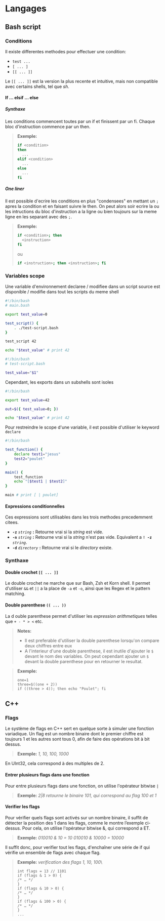 # Langages
## Bash script
### Conditions
Il existe differentes methodes pour effectuer une condition:
- `test ...`
- `[ ... ]`
- `[[ ... ]]`

Le `[[ ... ]]` est la version la plus recente et intuitive, mais non compatible avec certains shells, tel que *sh*.
#### If ... elsif ... else
##### Synthaxe
Les conditions commencent toutes par un if et finissent par un fi. Chaque bloc d'instruction commence par un then.
> **Exemple:**
> ```bash
> if <condition>
> then
>   ...
> elif <condition>
>   ...
> else
>   ...
> fi
> ```

##### One liner
Il est possible d'ecrire les conditions en plus "condensees" en mettant un `;` apres la condition et en faisant suivre le then. On peut alors soir ecrire la ou les intructions du bloc d'instruction a la ligne ou bien toujours sur la meme ligne en les separant avec des `;`.
> **Exemple:**
> ```bash
> if <condition>; then
>   <instruction>
> fi
> ```
> ou
> ```bash
> if <instruction>; then <instruction>; fi
> ```

### Variables scope
Une variable d'environnement declaree / modifiee dans un script source est disponible / modifie dans tout les scripts du meme shell
```bash
#!/bin/bash
# main.bash

export test_value=0

test_script() {
    . ./test-script.bash
}

test_script 42

echo "$test_value" # print 42
```

```bash
#!/bin/bash
# test-script.bash

test_value="$1"

```

Cependant, les exports dans un subshells sont isoles
```bash
#!/bin/bash

export test_value=42

out=$({ test_value=0; })

echo "$test_value" # print 42

```

Pour restreindre le scope d'une variable, il est possible d'utiliser le keyword `declare`
```bash
#!/bin/bash

test_function() {
    declare test1="jesus"
    test2="poulet"
}

main() {
    test_function
    echo "[$test1 | $test2]"
}

main # print [ | poulet]
```

#### Expressions conditionnelles
Ces expressions sont utilisables dans les trois methodes precedemment citees.
- **`-z`** *`string`* **:** Retourne vrai si la *string* est vide.
- **`-n`** *`string`* **:** Retourne vrai si la *string* n'est pas vide. Equivalent a **`! -z`** *`string`*.
- **`-d`** *`directory`* **:** Retourne vrai si le *directory* existe.

### Synthaxe
#### Double crochet `[[ ... ]]`
Le double crochet ne marche que sur Bash, Zsh et Korn shell. Il permet d'utiliser `&&` et `||` a la place de `-a` et `-o`, ainsi que les Regex et le pattern matching.

#### Double parenthese `(( ... ))`
La d ouble parenthese permet d'utiliser les *expression arithmetiques* telles que `+ - * > <` etc.
> **Notes:**
> - Il est preferable d'utiliser la double parenthese lorsqu'on compare deux chiffres entre eux
> - A l'interieur d'une double parenthese, il est inutile d'ajouter le `$` devant le nom des variables. On peut cependant ajouter un `$` devant la double parenthese pour en retourner le resultat.

> **Exemple:**
> 
> ```shell
> one=1
> three=$((one + 2))
> if ((three > 4)); then echo "Poulet"; fi
> ```

## C++
### Flags
Le système de flags en C++ sert en quelque sorte à simuler une fonction variadique. Un flag est un nombre binaire dont le premier chiffre est toujours 1 et les autres sont tous 0, afin de faire des opérations bit à bit dessus.

> **Exemple:** *1, 10, 100, 1000*

En UInt32, cela correspond à des multiples de 2.
#### Entrer plusieurs flags dans une fonction
Pour entre plusieurs flags dans une fonction, on utilise l'opérateur bitwise `|`

> **Exemple:** *2|8 retourne le binaire 101, qui correspond au flag 100 et 1*

#### Verifier les flags
Pour vérifier quels flags sont activés sur un nombre binaire, il suffit de détecter la position des 1 dans les flags, comme le montre l’exemple ci-dessus. Pour cela, on utilise l'opérateur bitwise &, qui correspond a ET.

> **Exemple:**
> *010010 & 10 = 10*
> *010010 & 10000 = 10000*

Il suffit donc, pour verifier tout les flags, d'enchaîner une série de if qui vérifie un ensemble de flags avec chaque flag.

> **Exemple:** *verification des flags 1, 10, 100*\
> ```
> int flags = 13 // 1101
> if (flags & 1 > 0) {
> /* … */
> }
> if (flags & 10 > 0) {
> /* … */
> }
> if (flags & 100 > 0) {
> /* … */
> }
> ...
> ```
